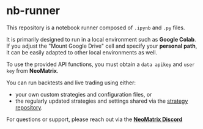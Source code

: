 # nb-runner

This repository is a notebook runner composed of `.ipynb` and `.py` files.

It is primarily designed to run in a local environment such as **Google Colab**.  
If you adjust the "Mount Google Drive" cell and specify your **personal path**, it can be easily adapted to other local environments as well.

To use the provided API functions, you must obtain a `data apikey` and `user key` from **NeoMatrix**.

You can run backtests and live trading using either:
- your own custom strategies and configuration files, or  
- the regularly updated strategies and settings shared via the [strategy repository](https://github.com/NeoMatrixAI/strategy).

For questions or support, please reach out via the [**NeoMatrix Discord**](https://discord.gg/n6tMdrse)
